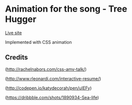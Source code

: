 # Animation for the song - Tree Hugger
[Live site](http://xming13.github.io/experiment/tree-hugger)

Implemented with CSS animation

## Credits
(http://rachelnabors.com/css-amv-talk/)

(http://www.rleonardi.com/interactive-resume/)

(http://codepen.io/katydecorah/pen/uIEFy)

(https://dribbble.com/shots/1890934-Sea-life)

